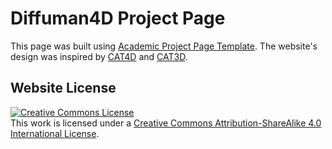 # Diffuman4D Project Page

<p>This page was built using <a href="https://github.com/eliahuhorwitz/Academic-project-page-template" target="_blank">Academic Project Page Template</a>. The website's design was inspired by <a href="https://cat-4d.github.io/" target="_blank">CAT4D</a> and <a href="https://cat3d.github.io/" target="_blank">CAT3D</a>.</p>

## Website License

<a rel="license" href="http://creativecommons.org/licenses/by-sa/4.0/"><img alt="Creative Commons License" style="border-width:0" src="https://i.creativecommons.org/l/by-sa/4.0/88x31.png" /></a><br />This work is licensed under a <a rel="license" href="http://creativecommons.org/licenses/by-sa/4.0/">Creative Commons Attribution-ShareAlike 4.0 International License</a>.
